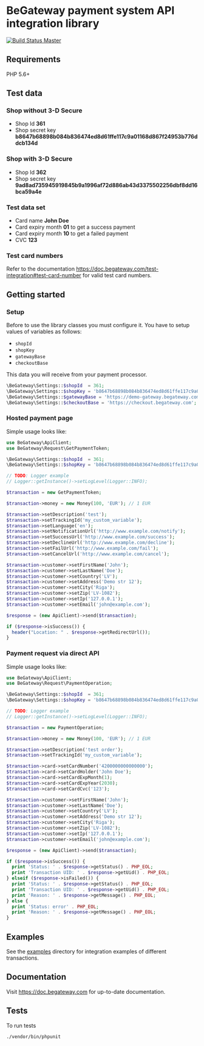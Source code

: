 # BeGateway payment system API integration library

[![Build Status Master](https://travis-ci.org/begateway/begateway-api-php.svg?branch=master)](https://travis-ci.org/begateway/begateway-api-php)

## Requirements

PHP 5.6+

## Test data

### Shop without 3-D Secure

  * Shop Id __361__
  * Shop secret key __b8647b68898b084b836474ed8d61ffe117c9a01168d867f24953b776ddcb134d__

### Shop with 3-D Secure

  * Shop Id __362__
  * Shop secret key __9ad8ad735945919845b9a1996af72d886ab43d3375502256dbf8dd16bca59a4e__

### Test data set

  * Card name __John Doe__
  * Card expiry month __01__ to get a success payment
  * Card expiry month __10__ to get a failed payment
  * CVC __123__

### Test card numbers

Refer to the documentation https://doc.begateway.com/test-integration#test-card-number for valid test card numbers.

## Getting started

### Setup

Before to use the library classes you must configure it.
You have to setup values of variables as follows:

  * `shopId`
  * `shopKey`
  * `gatewayBase`
  * `checkoutBase`

This data you will receive from your payment processor.

```php
\BeGateway\Settings::$shopId  = 361;
\BeGateway\Settings::$shopKey = 'b8647b68898b084b836474ed8d61ffe117c9a01168d867f24953b776ddcb134d';
\BeGateway\Settings::$gatewayBase = 'https://demo-gateway.begateway.com';
\BeGateway\Settings::$checkoutBase = 'https://checkout.begateway.com';
```

### Hosted payment page

Simple usage looks like:

```php
use BeGateway\ApiClient;
use BeGateway\Request\GetPaymentToken;

\BeGateway\Settings::$shopId  = 361;
\BeGateway\Settings::$shopKey = 'b8647b68898b084b836474ed8d61ffe117c9a01168d867f24953b776ddcb134d';

// TODO: Logger example
// Logger::getInstance()->setLogLevel(Logger::INFO);

$transaction = new GetPaymentToken;

$transaction->money = new Money(100, 'EUR'); // 1 EUR

$transaction->setDescription('test');
$transaction->setTrackingId('my_custom_variable');
$transaction->setLanguage('en');
$transaction->setNotificationUrl('http://www.example.com/notify');
$transaction->setSuccessUrl('http://www.example.com/success');
$transaction->setDeclineUrl('http://www.example.com/decline');
$transaction->setFailUrl('http://www.example.com/fail');
$transaction->setCancelUrl('http://www.example.com/cancel');

$transaction->customer->setFirstName('John');
$transaction->customer->setLastName('Doe');
$transaction->customer->setCountry('LV');
$transaction->customer->setAddress('Demo str 12');
$transaction->customer->setCity('Riga');
$transaction->customer->setZip('LV-1082');
$transaction->customer->setIp('127.0.0.1');
$transaction->customer->setEmail('john@example.com');

$response = (new ApiClient)->send($transaction);

if ($response->isSuccess()) {
  header("Location: " . $response->getRedirectUrl());
}
```

### Payment request via direct API

Simple usage looks like:

```php
use BeGateway\ApiClient;
use BeGateway\Request\PaymentOperation;

\BeGateway\Settings::$shopId  = 361;
\BeGateway\Settings::$shopKey = 'b8647b68898b084b836474ed8d61ffe117c9a01168d867f24953b776ddcb134d';

// TODO: Logger example
// Logger::getInstance()->setLogLevel(Logger::INFO);

$transaction = new PaymentOperation;

$transaction->money = new Money(100, 'EUR'); // 1 EUR

$transaction->setDescription('test order');
$transaction->setTrackingId('my_custom_variable');

$transaction->card->setCardNumber('4200000000000000');
$transaction->card->setCardHolder('John Doe');
$transaction->card->setCardExpMonth(1);
$transaction->card->setCardExpYear(2030);
$transaction->card->setCardCvc('123');

$transaction->customer->setFirstName('John');
$transaction->customer->setLastName('Doe');
$transaction->customer->setCountry('LV');
$transaction->customer->setAddress('Demo str 12');
$transaction->customer->setCity('Riga');
$transaction->customer->setZip('LV-1082');
$transaction->customer->setIp('127.0.0.1');
$transaction->customer->setEmail('john@example.com');

$response = (new ApiClient)->send($transaction);

if ($response->isSuccess()) {
  print 'Status: ' . $response->getStatus() . PHP_EOL;
  print 'Transaction UID: ' . $response->getUid() . PHP_EOL;
} elseif ($response->isFailed()) {
  print 'Status: ' . $response->getStatus() . PHP_EOL;
  print 'Transaction UID: ' . $response->getUid() . PHP_EOL;
  print 'Reason: ' . $response->getMessage() . PHP_EOL;
} else {
  print 'Status: error' . PHP_EOL;
  print 'Reason: ' . $response->getMessage() . PHP_EOL;
}
```

## Examples

See the [examples](docs/examples) directory for integration examples of different
transactions.

## Documentation

Visit https://doc.begateway.com for up-to-date documentation.

## Tests

To run tests

```bash
./vendor/bin/phpunit
```
